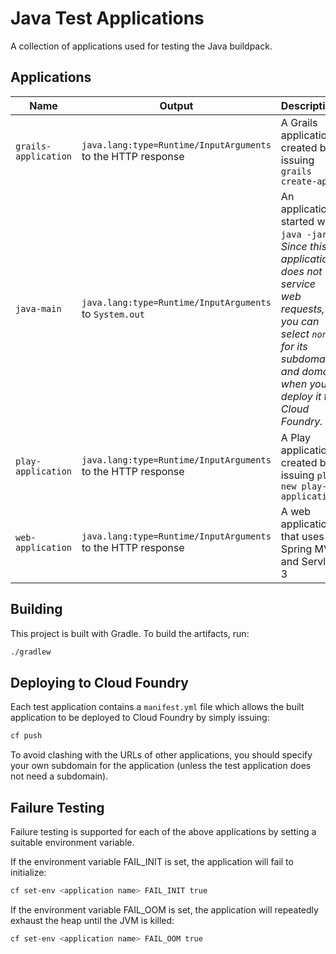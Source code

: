 # Java Test Applications

A collection of applications used for testing the Java buildpack.

## Applications

| Name | Output | Description
| ---- | ------ | -----------
`grails-application` | `java.lang:type=Runtime/InputArguments` to the HTTP response | A Grails application created by issuing `grails create-app`
`java-main` | `java.lang:type=Runtime/InputArguments` to `System.out` | An application started with `java -jar`. _Since this application does not service web requests, you can select `none` for its subdomain and domain when you deploy it to Cloud Foundry._
`play-application` | `java.lang:type=Runtime/InputArguments` to the HTTP response | A Play application created by issuing `play new play-application`
`web-application` | `java.lang:type=Runtime/InputArguments` to the HTTP response | A web application that uses Spring MVC and Servlet 3

## Building

This project is built with Gradle. To build the artifacts, run:

```bash
./gradlew
```

## Deploying to Cloud Foundry

Each test application contains a `manifest.yml` file which allows the built application to be deployed to Cloud Foundry by simply issuing:

```bash
cf push
```

To avoid clashing with the URLs of other applications, you should specify your own subdomain for the application (unless the test application
does not need a subdomain).

## Failure Testing

Failure testing is supported for each of the above applications by setting a suitable environment variable.

If the environment variable FAIL_INIT is set, the application will fail to initialize:

```bash
cf set-env <application name> FAIL_INIT true
```

If the environment variable FAIL_OOM is set, the application will repeatedly exhaust the heap until the JVM is killed:

```bash
cf set-env <application name> FAIL_OOM true
```
